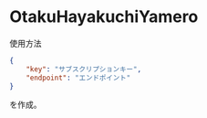 # OtakuHayakuchiYamero
使用方法
```subscription_info.json
{
    "key": "サブスクリプションキー",
    "endpoint": "エンドポイント"
}
```
を作成。